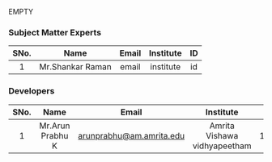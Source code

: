 EMPTY

<!-- Remove all lines above this line before making changes to the file -->

### Subject Matter Experts

| SNo. |       Name       | Email | Institute | ID  |
| :--: | :--------------: | :---: | :-------: | :-: |
|  1   | Mr.Shankar Raman | email | institute | id  |

### Developers

| SNo. |       Name       |          Email           |          Institute           |    ID    |
| :--: | :--------------: | :----------------------: | :--------------------------: | :------: |
|  1   | Mr.Arun Prabhu K | arunprabhu@am.amrita.edu | Amrita Vishawa vidhyapeetham | 12230517 |
